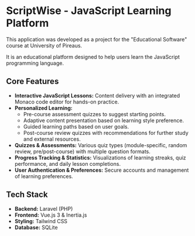 # ScriptWise - JavaScript Learning Platform

This application was developed as a project for the "Educational Software" course at University of Pireaus.

It is an educational platform designed to help users learn the JavaScript programming language.

## Core Features

*   **Interactive JavaScript Lessons:** Content delivery with an integrated Monaco code editor for hands-on practice.
*   **Personalized Learning:**
    *   Pre-course assessment quizzes to suggest starting points.
    *   Adaptive content presentation based on learning style preference.
    *   Guided learning paths based on user goals.
    *   Post-course review quizzes with recommendations for further study and external resources.
*   **Quizzes & Assessments:** Various quiz types (module-specific, random review, pre/post-course) with multiple question formats.
*   **Progress Tracking & Statistics:** Visualizations of learning streaks, quiz performance, and daily lesson completions.
*   **User Authentication & Preferences:** Secure accounts and management of learning preferences.

## Tech Stack

*   **Backend:** Laravel (PHP)
*   **Frontend:** Vue.js 3 & Inertia.js
*   **Styling:** Tailwind CSS
*   **Database:** SQLite
